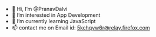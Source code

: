 - 👋 Hi, I’m @PranavDalvi
- 👀 I’m interested in App Development
- 🌱 I’m currently learning JavaScript
- 📫 contact me on Email id: 5kchqvw6r@relay.firefox.com
<!-- 💞️ I’m looking to collaborate on-->

<!---
PranavDalvi/PranavDalvi is a ✨ special ✨ repository because its `README.md` (this file) appears on your GitHub profile.
You can click the Preview link to take a look at your changes.
--->
